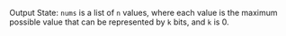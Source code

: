 Output State: `nums` is a list of `n` values, where each value is the maximum possible value that can be represented by `k` bits, and `k` is 0.